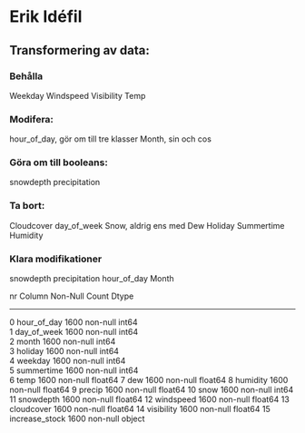 # Erik Idéfil

## Transformering av data:

### Behålla
Weekday
Windspeed
Visibility
Temp


### Modifera:
hour_of_day, gör om till tre klasser
Month, sin och cos


### Göra om till booleans:
snowdepth
precipitation

### Ta bort:
Cloudcover
day_of_week
Snow, aldrig ens med
Dew
Holiday
Summertime
Humidity

### Klara modifikationer
snowdepth
precipitation
hour_of_day
Month

nr   Column          Non-Null Count  Dtype  
---  ------          --------------  -----  
 0   hour_of_day     1600 non-null   int64  
 1   day_of_week     1600 non-null   int64  
 2   month           1600 non-null   int64  
 3   holiday         1600 non-null   int64  
 4   weekday         1600 non-null   int64  
 5   summertime      1600 non-null   int64  
 6   temp            1600 non-null   float64
 7   dew             1600 non-null   float64
 8   humidity        1600 non-null   float64
 9   precip          1600 non-null   float64
 10  snow            1600 non-null   int64  
 11  snowdepth       1600 non-null   float64
 12  windspeed       1600 non-null   float64
 13  cloudcover      1600 non-null   float64
 14  visibility      1600 non-null   float64
 15  increase_stock  1600 non-null   object 